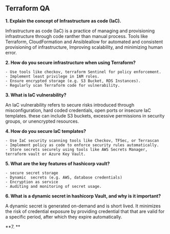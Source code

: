 ## Terraform QA

**1. Explain the concept of Infrastructure as code (IaC).**

Infrastructure as code (IaC) is a practice of managing and provisioning infrastructure through code ranther than manual process.
Tools like Terraform, CloudFormation and Ansibleallow for automated and consistent provisioning of infrastructure, Improving scalability, and minimizing human error.

**2. How do you secure infrastructure when using Terraform?**

    - Use tools like checkov, terraform Sentinel for policy enforcement.
    - Implement least privilege in IAM roles.
    - Ensure encrypted storage (e.g. S3 Bucket, RDS Instances).
    - Regularly scan Terraform code for vulnerability.

**3. What is IaC vulnerability?**

An IaC vulnerability refers to secure risks introduced through misconfiguration, hard coded credentials, open ports or insecure IaC templates. these can include S3 buckets, excessive permissions in security
groups, or unencrypted resources.

**4. How do you secure IaC templates?**

    - Use IaC security scanning tools like Checkov, TFSec, or Terrascan
    - Implement policy as code to enforce security rules automatically.
    - Store secrets securely using tools like AWS Secrets Manager, terraform vault or Azure Key Vault.

**5. What are the key features of hashicorp vault?**

    - secure secret storage
    - Dynamic  secrets (e.g. AWS, database credentials)
    - Encryption as service
    - Auditing and monitoring of secret usage.

**6. What is a dynamic secret in hashicorp Vault, and why is it important?**

A dynamic secret is generated on-demand and is short lived. It minimizes the risk of credential exposure by providing credential that that are valid for a specific period, after which they expire automatically.

**7. **


